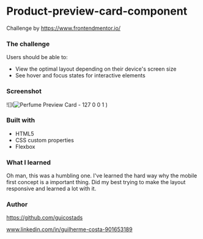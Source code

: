 # Product-preview-card-component
Challenge by https://www.frontendmentor.io/



### The challenge

Users should be able to:

- View the optimal layout depending on their device's screen size
- See hover and focus states for interactive elements


### Screenshot

![](![Perfume Preview Card - 127 0 0 1](https://user-images.githubusercontent.com/104312621/186763147-14a5a278-2239-4770-857f-aa945104f7ce.jpeg)
)




### Built with
- HTML5
- CSS custom properties
- Flexbox


### What I learned

Oh man, this was a humbling one. 
I've learned the hard way why the mobile first concept is a important thing. Did my best trying to make the layout responsive and learned a lot with it.

### Author 

https://github.com/guicostads

www.linkedin.com/in/guilherme-costa-901653189



